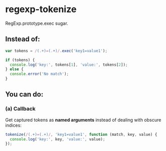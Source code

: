 # regexp-tokenize

RegExp.prototype.exec sugar.

## Instead of:

```js
var tokens = /(.+)=(.+)/.exec('key1=value1');

if (tokens) {
  console.log('key:', tokens[1], 'value:', tokens[2]);
} else {
  console.error('No match');
}
```

## You can do:

### (a) Callback

Get captured tokens as **named arguments** instead of dealing with obscure indices:

```js
tokenize(/(.+)=(.+)/, 'key1=value1', function (match, key, value) {
  console.log('key:', key, 'value:', value);
});
```
